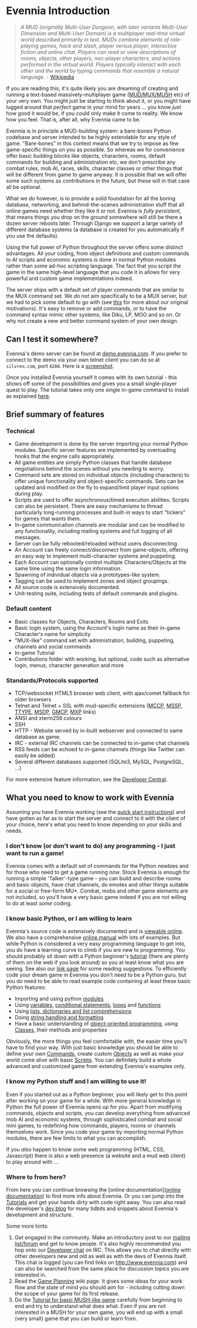 # Evennia Introduction

> *A MUD (originally Multi-User Dungeon, with later variants Multi-User Dimension and Multi-User
Domain) is a multiplayer real-time virtual world described primarily in text. MUDs combine elements
of role-playing games, hack and slash, player versus player, interactive fiction and online chat.
Players can read or view descriptions of rooms, objects, other players, non-player characters, and
actions performed in the virtual world. Players typically interact with each other and the world by
typing commands that resemble a natural language.* - [Wikipedia](http://en.wikipedia.org/wiki/MUD)

If you are reading this, it's quite likely you are dreaming of creating and running a text-based
massively-multiplayer game ([MUD/MUX/MUSH](http://tinyurl.com/c5sc4bm) etc) of your very own. You
might just be starting to think about it, or you might have lugged around that *perfect* game in
your mind for years ... you know *just* how good it would be, if you could only make it come to
reality. We know how you feel. That is, after all, why Evennia came to be.

Evennia is in principle a MUD-building system: a bare-bones Python codebase and server intended to
be highly extendable for any style of game. "Bare-bones" in this context means that we try to impose
as few game-specific things on you as possible. So whereas we for convenience offer basic building
blocks like objects, characters, rooms, default commands for building and administration etc, we
don't prescribe any combat rules, mob AI, races, skills, character classes or other things that will
be different from game to game anyway. It is possible that we will offer some such systems as
contributions in the future, but these will in that case all be optional.

What we *do* however, is to provide a solid foundation for all the boring database, networking, and
behind-the-scenes administration stuff that all online games need whether they like it or not.
Evennia is *fully persistent*, that means things you drop on the ground somewhere will still be
there a dozen server reboots later. Through Django we support a large variety of different database
systems (a database is created for you automatically if you use the defaults).

Using the full power of Python throughout the server offers some distinct advantages. All your
coding, from object definitions and custom commands to AI scripts and economic systems is  done in
normal Python modules rather than some ad-hoc scripting language. The fact that you script the game
in the same high-level language that you code it in allows for very powerful and custom game
implementations indeed.

The server ships with a default set of player commands that are similar to the MUX command set. We
*do not* aim specifically to be a MUX server, but we had to pick some default to go with (see
[this](Concept/Soft-Code) for more about our original motivations).  It's easy to remove or add commands, or
to have the command syntax mimic other systems, like Diku, LP, MOO and so on. Or why not create a
new and better command system of your own design.

## Can I test it somewhere?

Evennia's demo server can be found at [demo.evennia.com](http://demo.evennia.com). If you prefer to
connect to the demo via your own telnet client you can do so at `silvren.com`, port `4280`. Here is
a [screenshot](Screenshot).

Once you installed Evennia yourself it comes with its own tutorial - this shows off some of the
possibilities _and_ gives you a small single-player quest to play. The tutorial takes only one
single in-game command to install as explained [here](Contrib/Tutorial-World-Introduction).

## Brief summary of features

### Technical

- Game development is done by the server importing your normal Python modules. Specific server
features are implemented by overloading hooks that the engine calls appropriately.
- All game entities are simply Python classes that handle database negotiations behind the scenes
without you needing to worry.
- Command sets are stored on individual objects (including characters) to offer unique functionality
and object-specific commands. Sets can be updated and modified on the fly to expand/limit player
input options during play.
- Scripts are used to offer asynchronous/timed execution abilities. Scripts can also be persistent.
There are easy mechanisms to thread particularly long-running processes and built-in ways to start
"tickers" for games that wants them.
- In-game communication channels are modular and can be modified to any functionality, including
mailing systems and full logging of all messages.
- Server can be fully rebooted/reloaded without users disconnecting.
- An Account can freely connect/disconnect from game-objects, offering an easy way to implement
multi-character systems and puppeting.
- Each Account can optionally control multiple Characters/Objects at the same time using the same
login information.
- Spawning of individual objects via a prototypes-like system.
- Tagging can be used to implement zones and object groupings.
- All source code is extensively documented.
- Unit-testing suite, including tests of default commands and plugins.

### Default content

- Basic classes for Objects, Characters, Rooms and Exits
- Basic login system, using the Account's login name as their in-game Character's name for
simplicity
- "MUX-like" command set with administration, building, puppeting, channels and social commands
- In-game Tutorial
- Contributions folder with working, but optional, code such as alternative login, menus, character
generation and more

### Standards/Protocols supported

- TCP/websocket HTML5 browser web client, with ajax/comet fallback for older browsers
- Telnet and Telnet + SSL with mud-specific extensions ([MCCP](http://tintin.sourceforge.net/mccp/),
[MSSP](http://tintin.sourceforge.net/mssp/), [TTYPE](http://tintin.sourceforge.net/mtts/),
[MSDP](http://tintin.sourceforge.net/msdp/),
[GMCP](https://www.ironrealms.com/rapture/manual/files/FeatGMCP-txt.html),
[MXP](https://www.zuggsoft.com/zmud/mxp.htm) links)
- ANSI and xterm256 colours
- SSH
- HTTP - Website served by in-built webserver and connected to same database as game.
- IRC - external IRC channels can be connected to in-game chat channels
- RSS feeds can be echoed to in-game channels (things like Twitter can easily be added)
- Several different databases supported (SQLite3, MySQL, PostgreSQL, ...)

For more extensive feature information, see the [Developer Central](Developer-Central).

## What you need to know to work with Evennia

Assuming you have Evennia working (see the [quick start instructions](Setup/Getting-Started)) and have
gotten as far as to start the server and connect to it with the client of your choice, here's what
you need to know depending on your skills and needs.

### I don't know (or don't want to do) any programming - I just want to run a game!

Evennia comes with a default set of commands for the Python newbies and for those who need to get a
game running *now*. Stock Evennia is enough for running a simple 'Talker'-type game - you can build
and describe rooms and basic objects, have chat channels, do emotes and other things suitable for a
social or free-form MU\*. Combat, mobs and other game elements are not included, so you'll have a
very basic game indeed if you are not willing to do at least *some* coding.

### I know basic Python, or I am willing to learn

Evennia's source code is extensively documented and is [viewable
online](https://github.com/evennia/evennia). We also have a comprehensive [online
manual](https://github.com/evennia/evennia/wiki) with lots of examples. But while Python is
considered a very easy programming language to get into, you do have a learning curve to climb if
you are new to programming. You should probably sit down
with a Python beginner's [tutorial](http://docs.python.org/tutorial/) (there are plenty of them on
the web if you look around) so you at least know what you are seeing. See also our [link
page](Links#wiki-litterature) for some reading suggestions. To efficiently code your dream game in
Evennia you don't need to be a Python guru, but you do need to be able to read example code
containing at least these basic Python features:

- Importing and using python [modules](http://docs.python.org/3.7/tutorial/modules.html)
- Using [variables](http://www.tutorialspoint.com/python/python_variable_types.htm), [conditional
statements](http://docs.python.org/tutorial/controlflow.html#if-statements),
[loops](http://docs.python.org/tutorial/controlflow.html#for-statements) and
[functions](http://docs.python.org/tutorial/controlflow.html#defining-functions)
- Using [lists, dictionaries and list
comprehensions](http://docs.python.org/tutorial/datastructures.html)
- Doing [string handling and formatting](http://docs.python.org/tutorial/introduction.html#strings)
- Have a basic understanding of [object-oriented
programming](http://www.tutorialspoint.com/python/python_classes_objects.htm), using
[Classes](http://docs.python.org/tutorial/classes.html), their methods and properties

Obviously, the more things you feel comfortable with, the easier time you'll have to find your way.
With just basic knowledge you should be able to define your own [Commands](Component/Commands), create custom
[Objects](Component/Objects) as well as make your world come alive with basic [Scripts](Component/Scripts). You can
definitely build a whole advanced and customized game from extending Evennia's examples only.

### I know my Python stuff and I am willing to use it!

Even if you started out as a Python beginner, you will likely get to this point after working on
your game for a while.  With more general knowledge in Python the full power of Evennia opens up for
you. Apart from modifying commands, objects and scripts, you can develop everything from advanced
mob AI and economic systems, through sophisticated combat and social mini games, to redefining how
commands, players, rooms or channels themselves work. Since you code your game by importing normal
Python modules, there are few limits to what you can accomplish.

If you *also* happen to know some web programming (HTML, CSS, Javascript) there is also a web
presence (a website and a mud web client) to play around with ...

### Where to from here?

From here you can continue browsing the [online documentation]([online documentation](index)) to
find more info about Evennia. Or you can jump into the [Tutorials](Tutorials) and get your hands
dirty with code right away. You can also read the developer's [dev
blog](https://evennia.blogspot.com/) for many tidbits and snippets about Evennia's development and
structure.

Some more hints: 

1. Get engaged in the community. Make an introductory post to our [mailing
list/forum](https://groups.google.com/forum/#!forum/evennia) and get to know people. It's also
highly recommended you hop onto our [Developer
chat](http://webchat.freenode.net/?channels=evennia&uio=MT1mYWxzZSY5PXRydWUmMTE9MTk1JjEyPXRydWUbb)
on IRC. This allows you to chat directly with other developers new and old as well as with the devs
of Evennia itself. This chat is logged (you can find links on http://www.evennia.com) and can also
be searched from the same place for discussion topics you are interested in.
2. Read the [Game Planning](Howto/Game-Planning) wiki page. It gives some ideas for your work flow and the
state of mind you should aim for - including cutting down the scope of your game for its first
release.
3. Do the [Tutorial for basic MUSH-like game](Howto/StartingTutorial/Tutorial-for-basic-MUSH-like-game) carefully from
beginning to end and try to understand what does what. Even if you are not interested in a MUSH for
your own game, you will end up with a small (very small) game that you can build or learn from.